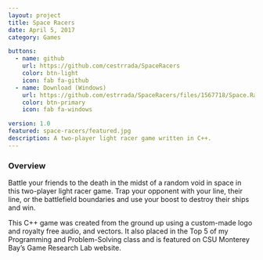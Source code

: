 ```yaml
---
layout: project
title: Space Racers
date: April 5, 2017
category: Games

buttons:
  - name: github
    url: https://github.com/cestrrada/SpaceRacers
    color: btn-light
    icon: fab fa-github
  - name: Download (Windows)
    url: https://github.com/estrrada/SpaceRacers/files/1567718/Space.Racers.zip
    color: btn-primary
    icon: fab fa-windows

version: 1.0
featured: space-racers/featured.jpg
description: A two-player light racer game written in C++.
---
```


### Overview

Battle your friends to the death in the midst of a random void in space in this two-player light racer game. Trap your opponent with your line, their line, or the battlefield boundaries and use your boost to destroy their ships and win.

This C++ game was created from the ground up using a custom-made logo and royalty free audio, and vectors. It also placed in the Top 5 of my Programming and Problem-Solving class and is featured on CSU Monterey Bay’s Game Research Lab website.